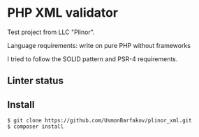 # PHP XML validator 

Test project from LLC "Plinor".

Language requirements: write on pure PHP without frameworks

I tried to follow the SOLID pattern and PSR-4 requirements.

## Linter status

## Install
```shell script
$ git clone https://github.com/UsmonBarfakov/plinor_xml.git
$ composer install
```


